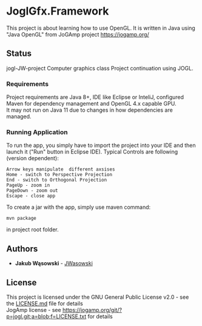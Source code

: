 # JoglGfx.Framework
This project is about learning how to use OpenGL. It is written in Java using "Java OpenGL" from JoGAmp project https://jogamp.org/ <br />

## Status

jogl-JW-project Computer graphics class Project continuation using JOGL.


### Requirements

Project requirements are Java 8+, IDE like Eclipse or InteliJ, configured Maven for dependency management and OpenGL 4.x capable GPU.<br />
It may not run on Java 11 due to changes in how dependencies are managed.

### Running Application

To run the app, you simply have to import the project into your IDE and then launch it ("Run" button in Eclipse IDE).
Typical Controls are following (version dependent):
```
Arrow keys manipulate  different axsises
Home - switch to Perspective Projection
End - switch to Orthogonal Projection
PageUp - zoom in
PageDown - zoom out
Escape - close app
```
To create a jar with the app, simply use maven command:
```
mvn package
```
in project root folder.

## Authors

* **Jakub Wąsowski** - [JWasowski](https://github.com/jwasowski)

## License

This project is licensed under the GNU General Public License v2.0 - see the [LICENSE.md](LICENSE) file for details <br />
JogAmp license - see https://jogamp.org/git/?p=jogl.git;a=blob;f=LICENSE.txt for details